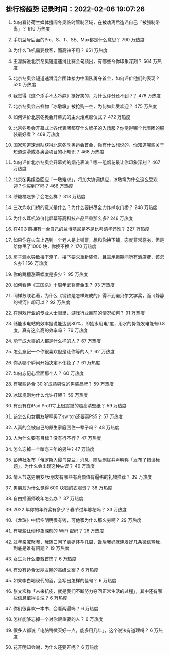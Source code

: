 
## 排行榜趋势 记录时间：2022-02-06 19:07:26
  
  1. 如何看待荷兰媒体擅闯冬奥临时管制区域，在被劝离后造谣自己「被强制带离」？ 910 万热度
    
  2. 手机型号后面的Pro、S、T、SE、Max都是什么意思？ 790 万热度
    
  3. 为什么飞机需要数客，而高铁不用？ 651 万热度
    
  4. 王濛解说北京冬奥短道速滑比赛金句频出，有哪些令你印象深刻？ 564 万热度
    
  5. 北京冬奥会短道速滑混合团体接力中国队勇夺首金，如何评价他们的表现？ 520 万热度
    
  6. 我觉得《这个杀手不太冷静》挺好笑的，为什么评分还不到 7？ 478 万热度
    
  7. 北京冬奥会吉祥物「冰墩墩」被抢购一空，为何如此受欢迎？ 475 万热度
    
  8. 如何评价北京冬奥会开幕式的主火炬点燃仪式？ 472 万热度
    
  9. 北京冬奥会开幕式上各代表团都穿什么牌子的入场服？你觉得哪个代表团的服装最好看？ 469 万热度
    
  10. 国家短道速滑队获得北京冬季奥运会首金，你有什么想说的，你知道哪些关于短道速滑或冬奥会项目的小知识？ 468 万热度
    
  11. 如何评价北京冬奥会开幕式的烟花表演？哪一组烟花最让你印象深刻？ 467 万热度
    
  12. 北京冬奥组委回应「一墩难求」，将加大协调供应，冰墩墩为什么这么受欢迎？你买到了吗？ 466 万热度
    
  13. 砂糖橘吃多了会怎么样？ 313 万热度
    
  14. 三次炸水门桥的意义是什么？为什么要拼尽全力炸掉水门桥？ 248 万热度
    
  15. 为什么耳机溢价比屏幕等高科技产品严重那么多? 246 万热度
    
  16. 在40岁前拥有一台自己的兰博基尼是不是比考清华还难？ 227 万热度
    
  17. 如果你在火车上遇到一个老人是上铺票，想和你换下铺，态度非常恶劣，但是给你甩了1000 块，你换不换？ 170 万热度
    
  18. 房子漏水导致楼下淹了，楼下要求重新装修，且需承担期间所有酒店费，该怎么办? 156 万热度
    
  19. 你的跳槽涨薪幅度是多少？ 95 万热度
    
  20. 如何看待《三国杀》十周年武将曹金玉？ 93 万热度
    
  21. 同样苏联名著，为什么《钢铁是怎样炼成的》得不到诺贝尔文学奖，而《静静的顿河》却可以？ 92 万热度
    
  22. 在游戏行业的专业人士眼里，游戏行业目前的情况如何？ 91 万热度
    
  23. 储能水电站的效率据说能达到80%，即抽水用电1度，用水的势能发电能有0.8度，真有这么高的效率吗？ 76 万热度
    
  24. 能干成大事的人都是什么样的人？ 67 万热度
    
  25. 怎么忘记一个你很喜欢但是让你等的人？ 62 万热度
    
  26. 你从哪个瞬间开始决定不化妆了？ 61 万热度
    
  27. 如何忘记心里面那个人？ 60 万热度
    
  28. 有哪些适合 30 岁成熟男性的男装品牌？ 59 万热度
    
  29. 冰球规则为什么允许打架？ 59 万热度
    
  30. 有没有在iPad Pro11寸上很震撼的超高清壁纸？ 59 万热度
    
  31. 该怎么和女朋友解释买了switch还要买PS5？ 57 万热度
    
  32. 人真的会被自己的原生家庭困住一辈子吗？ 48 万热度
    
  33. 人为什么要有目标？没有行不行？ 47 万热度
    
  34. 怎么忘掉一个暗恋三年的男生? 47 万热度
    
  35. 彭博社发布「俄罗斯入侵乌克兰」消息，随后删除并声明称「发布了错误标题」，为什么会出现这种失误？ 46 万热度
    
  36. 情人节送男朋友/女朋友有哪些有高颜值有逼格的礼物推荐？ 39 万热度
    
  37. 男朋友为什么觉得 600 块钱的衣服贵？ 38 万热度
    
  38. 自由插画师晚年怎么办？ 37 万热度
    
  39. 2022 年你的年终奖有多少？春节过年够花吗？ 33 万热度
    
  40. 《龙珠》中悟空明明很有钱，可他家为什么那么穷啊？ 29 万热度
    
  41. 有哪些让你印象深刻的 WiFi 密码？ 26 万热度
    
  42. 过年亲戚聚餐，我随口问了表姐怀孕几周，饭后我妈就连发好几条微信骂我，到底是谁有问题？ 19 万热度
    
  43. 女生为什么要戴首饰？ 6 万热度
    
  44. 有没有适合发朋友圈的高级文案？ 6 万热度
    
  45. 如果李白喝现代的酒，会写出怎样的佳句？ 6 万热度
    
  46. 张文宏称「未来抗疫，就是我们不断努力夺回正常生活的过程」，其中还有哪些信息值得关注？ 6 万热度
    
  47. 你们很喜欢一本书，会看两遍吗？ 6 万热度
    
  48. 怎样能够忘掉一个对你很重要的人？ 6 万热度
    
  49. 很多人都说「电脑稍微买好一点，能多用几年」，这个说法有道理吗？ 6 万热度
    
  50. 花开明知会谢，为什么还要开呢？ 6 万热度
    